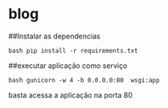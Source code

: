 # blog

##Instalar as dependencias

``bash
pip install -r requirements.txt
``

##executar aplicação como serviço

``bash
gunicorn -w 4 -b 0.0.0.0:80  wsgi:app
``


basta acessa a aplicação na porta 80
